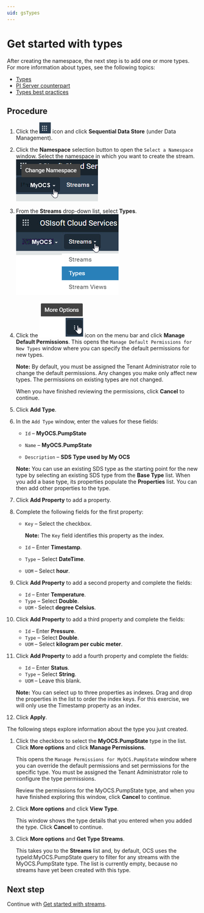 ```yaml
---
uid: gsTypes
---
```


# Get started with types

After creating the namespace, the next step is to add one or more types. For more information about types, see the following topics:

- [Types](xref:ccTypes)
- [PI Server counterpart](xref:ccTypes#types-pi-server)
- [Types best practices](xref:bpTypes)

## Procedure

1. Click the ![Menu icon](images/menu-icon.png) icon and click **Sequential Data Store** (under Data Management).

1. Click the **Namespace** selection button to open the `Select a Namespace` window. Select the namespace in which you want to create the stream. 
     ![Namespace list](images/sds-gs-namespace.png)

1. From the **Streams** drop-down list, select **Types**.
     ![Streams list](images/types-list.png)

1. Click the ![More options](images/more-options.png) icon on the menu bar and click **Manage Default Permissions**.
   This opens the `Manage Default Permissions for New Types` window where you can specify the default permissions for new types. 

   **Note:** By default, you must be assigned the Tenant Administrator role to change the default permissions. Any changes you make only affect new types. The permissions on existing types are not changed.

   When you have finished reviewing the permissions, click **Cancel** to continue.

1. Click **Add Type**.

1. In the `Add Type` window, enter the values for these fields:

   - `Id` &ndash; **MyOCS.PumpState**

   - `Name` &ndash; **MyOCS.PumpState**

   - `Description` &ndash; **SDS Type used by My OCS**

    **Note:** You can use an existing SDS type as the starting point for the new type by selecting an existing SDS type from the **Base Type** list. When you add a base type, its properties populate the **Properties** list. You can then add other properties to the type.

1. Click  **Add Property** to add a property.

1. Complete the following fields for the first property:

   - `Key` &ndash; Select the checkbox.

     **Note:** The `Key` field identifies this property as the index. 

   - `Id` &ndash; Enter **Timestamp**.

   - `Type` &ndash; Select **DateTime**. <!-- Do we need to mention that you can filter by System or Tenant types? --> 

   - `UOM` &ndash; Select **hour**.

1. Click **Add Property** to add a second property and complete the fields:
   - `Id` &ndash; Enter **Temperature**.
   - `Type` &ndash; Select **Double**.
   - `UOM` &dash; Select **degree Celsius**.
   
1. Click **Add Property** to add a third property and complete the fields:

   - `Id` &ndash; Enter **Pressure**.
   - `Type` &ndash; Select **Double**.
   - `UOM` &ndash; Select **kilogram per cubic meter**.

1. Click  **Add Property** to add a fourth property and complete the fields:

      - `Id` &ndash; Enter **Status**.
      - `Type` &ndash; Select **String**.
      - `UOM` &ndash; Leave this blank.

      **Note:** You can select up to three properties as indexes. Drag and drop the properties in the list to order the index keys. For this exercise, we will only use the Timestamp property as an index.

1. Click **Apply**.


The following steps explore information about the type you just created.

1. Click the checkbox to select the **MyOCS.PumpState** type in the list. Click **More options** and click **Manage Permissions**.

    This opens the `Manage Permissions for MyOCS.PumpState` window where you can override the default permissions and set permissions for the specific type. You must be assigned the Tenant Administrator role to configure the type permissions.

    Review the permissions for the MyOCS.PumpState type, and when you have finished exploring this window, click **Cancel** to continue. 

1. Click **More options** and click **View Type**.

   This window shows the type details that you entered when you added the type. Click **Cancel** to continue.

1. Click **More options**  and **Get Type Streams**.

   This takes you to the **Streams** list and, by default, OCS uses the typeId:MyOCS.PumpState query to filter for any streams with the MyOCS.PumpState type. The list is currently empty, because no streams have yet been created with this type.
   

## Next step

Continue with [Get started with streams](xref:gsStreams).

